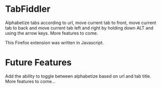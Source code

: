 # TabFiddler

Alphabetize tabs according to url, move current tab to front, move current tab to back and move current tab left and right by holding down ALT and using the arrow keys. More features to come.

This Firefox extension was written in Javascript.

# Future Features

Add the ability to toggle between alphabetize based on url and tab title. More features to come...
